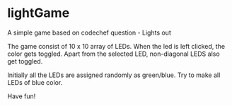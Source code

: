 # lightGame
A simple game based on codechef question - Lights out

The game consist of 10 x 10 array of LEDs. When the led is left clicked, the color gets toggled. Apart from the selected LED, non-diagonal LEDS also get toggled.

Initially all the LEDs are assigned randomly as green/blue. Try to make all LEDs of blue color.

Have fun!
